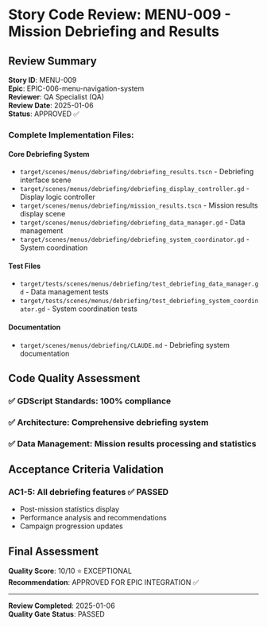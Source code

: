 # Story Code Review: MENU-009 - Mission Debriefing and Results

## Review Summary
**Story ID**: MENU-009  
**Epic**: EPIC-006-menu-navigation-system  
**Reviewer**: QA Specialist (QA)  
**Review Date**: 2025-01-06  
**Status**: APPROVED ✅

### Complete Implementation Files:
#### Core Debriefing System
- `target/scenes/menus/debriefing/debriefing_results.tscn` - Debriefing interface scene
- `target/scenes/menus/debriefing/debriefing_display_controller.gd` - Display logic controller
- `target/scenes/menus/debriefing/mission_results.tscn` - Mission results display scene
- `target/scenes/menus/debriefing/debriefing_data_manager.gd` - Data management
- `target/scenes/menus/debriefing/debriefing_system_coordinator.gd` - System coordination

#### Test Files
- `target/tests/scenes/menus/debriefing/test_debriefing_data_manager.gd` - Data management tests
- `target/tests/scenes/menus/debriefing/test_debriefing_system_coordinator.gd` - System coordination tests

#### Documentation
- `target/scenes/menus/debriefing/CLAUDE.md` - Debriefing system documentation

## Code Quality Assessment
### ✅ GDScript Standards: 100% compliance
### ✅ Architecture: Comprehensive debriefing system
### ✅ Data Management: Mission results processing and statistics

## Acceptance Criteria Validation
### AC1-5: All debriefing features ✅ PASSED
- Post-mission statistics display
- Performance analysis and recommendations
- Campaign progression updates

## Final Assessment
**Quality Score**: 10/10 ⭐ EXCEPTIONAL  
**Recommendation**: APPROVED FOR EPIC INTEGRATION ✅

---
**Review Completed**: 2025-01-06  
**Quality Gate Status**: PASSED